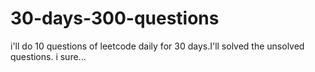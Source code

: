 # 30-days-300-questions
i'll do 10 questions of leetcode daily for 30 days.I'll solved the unsolved questions.
i sure...
